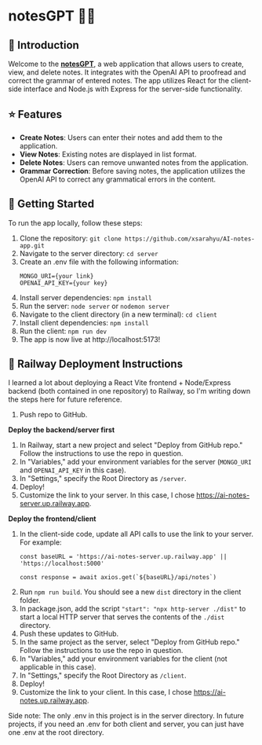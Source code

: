 # notesGPT 🤖📝

## 👋 Introduction
Welcome to the [**notesGPT**](https://ai-notes.up.railway.app/), a web application that allows users to create, view, and delete notes. It integrates with the OpenAI API to proofread and correct the grammar of entered notes. The app utilizes React for the client-side interface and Node.js with Express for the server-side functionality.

## ⭐ Features
- **Create Notes**: Users can enter their notes and add them to the application.
- **View Notes**: Existing notes are displayed in list format.
- **Delete Notes**: Users can remove unwanted notes from the application.
- **Grammar Correction**: Before saving notes, the application utilizes the OpenAI API to correct any grammatical errors in the content.

## 🚀 Getting Started
To run the app locally, follow these steps:
1. Clone the repository: `git clone https://github.com/xsarahyu/AI-notes-app.git`
2. Navigate to the server directory: `cd server`
3. Create an .env file with the following information:
    ```
    MONGO_URI={your link}
    OPENAI_API_KEY={your key}
    ```
4. Install server dependencies: `npm install`
5. Run the server: `node server` or `nodemon server`
6. Navigate to the client directory (in a new terminal): `cd client`
7. Install client dependencies: `npm install`
8. Run the client: `npm run dev`
9. The app is now live at http://localhost:5173!

## 🚅 Railway Deployment Instructions
I learned a lot about deploying a React Vite frontend + Node/Express backend (both contained in one repository) to Railway, so I'm writing down the steps here for future reference.

1. Push repo to GitHub.

**Deploy the backend/server first**
1. In Railway, start a new project and select "Deploy from GitHub repo." Follow the instructions to use the repo in question.
2. In "Variables," add your environment variables for the server (`MONGO_URI` and `OPENAI_API_KEY` in this case).
3. In "Settings," specify the Root Directory as `/server`.
4. Deploy!
5. Customize the link to your server. In this case, I chose https://ai-notes-server.up.railway.app.

**Deploy the frontend/client**
1. In the client-side code, update all API calls to use the link to your server. For example:
    ```
    const baseURL = 'https://ai-notes-server.up.railway.app' || 'https://localhost:5000'
    ```
    ```
    const response = await axios.get(`${baseURL}/api/notes`)
    ```
2. Run `npm run build`. You should see a new `dist` directory in the client folder.
3. In package.json, add the script `"start": "npx http-server ./dist"` to start a local HTTP server that serves the contents of the `./dist` directory.
4. Push these updates to GitHub.
5. In the same project as the server, select "Deploy from GitHub repo." Follow the instructions to use the repo in question.
6. In "Variables," add your environment variables for the client (not applicable in this case).
7. In "Settings," specify the Root Directory as `/client`.
8. Deploy!
9. Customize the link to your client. In this case, I chose https://ai-notes.up.railway.app.

Side note: The only .env in this project is in the server directory. In future projects, if you need an .env for both client and server, you can just have one .env at the root directory.